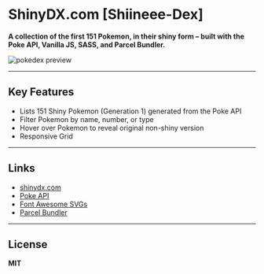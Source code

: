 # ShinyDX.com [Shiineee-Dex]

**A collection of the first 151 Pokemon, in their shiny form – built with the Poke API, Vanilla JS, SASS, and Parcel Bundler.**


![pokedex preview](https://firebasestorage.googleapis.com/v0/b/sample-25d92.appspot.com/o/shiny-dx_screenshot.png?alt=media&token=3fc18ffc-01bf-4bda-90b7-5c76cefa88bf)

---

## Key Features

- Lists 151 Shiny Pokemon (Generation 1) generated from the Poke API
- Filter Pokemon by name, number, or type
- Hover over Pokemon to reveal original non-shiny version
- Responsive Grid

---

## Links

- [shinydx.com](https://www.example.com)
- [Poke API](https://pokeapi.co/)
- [Font Awesome SVGs](https://fontawesome.com/icons)
- [Parcel Bundler](https://parceljs.org/)

---

## License

**MIT**
